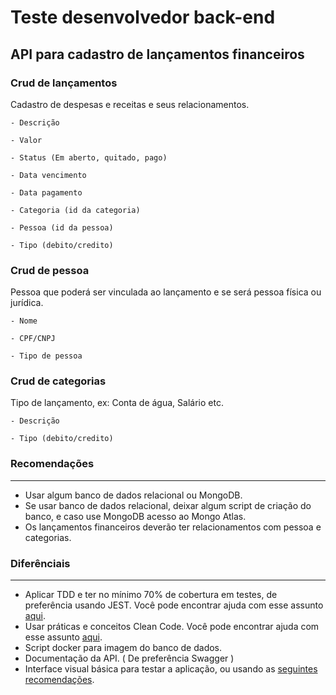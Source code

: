 # Teste desenvolvedor back-end

## API para cadastro de lançamentos financeiros

### Crud de lançamentos

Cadastro de despesas e receitas e seus relacionamentos.

    - Descrição

    - Valor

    - Status (Em aberto, quitado, pago)

    - Data vencimento

    - Data pagamento

    - Categoria (id da categoria)

    - Pessoa (id da pessoa)

    - Tipo (debito/credito)

### Crud de pessoa

Pessoa que poderá ser vinculada ao lançamento e se será pessoa física ou jurídica.

    - Nome

    - CPF/CNPJ

    - Tipo de pessoa

### Crud de categorias

Tipo de lançamento, ex: Conta de água, Salário etc.

    - Descrição

    - Tipo (debito/credito)

### Recomendações

<hr>

- Usar algum banco de dados relacional ou MongoDB.
- Se usar banco de dados relacional, deixar algum script de criação do banco, e caso use MongoDB acesso ao Mongo Atlas.
- Os lançamentos financeiros deverão ter relacionamentos com pessoa e categorias.

### Diferênciais

<hr>

- Aplicar TDD e ter no mínimo 70% de cobertura em testes, de preferência usando JEST. Você pode encontrar ajuda com esse assunto [aqui]().
- Usar práticas e conceitos Clean Code. Você pode encontrar ajuda com esse assunto [aqui](https://github.com/Maqplan/dev-backend-challenge/blob/main/helpers/Apresenta%C3%A7%C3%A3o%20geral.pdf).
- Script docker para imagem do banco de dados.
- Documentação da API. ( De preferência Swagger )
- Interface visual básica para testar a aplicação, ou usando as [seguintes recomendações](https://github.com/Maqplan/dev-frontend-challenge).
